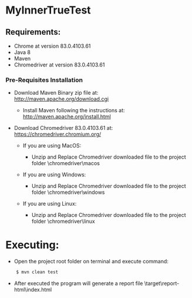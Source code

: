 # **MyInnerTrueTest**

## Requirements:
- Chrome at version 83.0.4103.61
- Java 8
- Maven
- Chromedriver at version 83.0.4103.61


### Pre-Requisites Installation

- Download Maven Binary zip file at:
    http://maven.apache.org/download.cgi

    - Install Maven following the instructions at:
        http://maven.apache.org/install.html
    
- Download Chromedriver 83.0.4103.61 at:
    https://chromedriver.chromium.org/
    
    - If you are using MacOS:
        - Unzip and Replace Chromedriver downloaded file to the project folder \chromedriver\macos  
    
    - If you are using Windows:
        - Unzip and Replace Chromedriver downloaded file to the project folder \chromedriver\windows
    
    - If you are using Linux:
        - Unzip and Replace Chromedriver downloaded file to the project folder \chromedriver\linux
    
#
# **Executing:**

- Open the project root folder on terminal and execute command:
```bash 
    $ mvn clean test 
```
- After executed the program will generate a report file
    \target\report-html\index.html
    